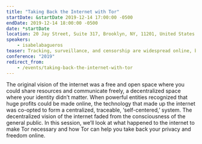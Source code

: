 ```yaml
---
title: "Taking Back the Internet with Tor"
startDate: &startDate 2019-12-14 17:00:00 -0500
endDate: 2019-12-14 18:00:00 -0500
date: *startDate
location: 20 Jay Street, Suite 317, Brooklyn, NY, 11201, United States
speakers:
    - isabelabagueros
teaser: Tracking, surveillance, and censorship are widespread online, but Tor tools, including Tor Browser and onion services, empower you to take back the internet.
conference: "2019"
redirect_from:
    - /events/taking-back-the-internet-with-tor
---
```


The original vision of the internet was a free and open space where you could share resources and communicate freely, a decentralized space where your identity didn&rsquo;t matter. When powerful entities recognized that huge profits could be made online, the technology that made up the internet was co-opted to form a centralized, traceable, &lsquo;self-centered,&rsquo; system. The decentralized vision of the internet faded from the consciousness of the general public. In this session, we&rsquo;ll look at what happened to the internet to make Tor necessary and how Tor can help you take back your privacy and freedom online. 
